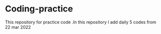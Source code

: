 # Coding-practice
This repository for practice code .In this repository I add daily 5 codes from 22 mar 2022
